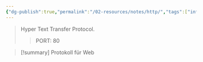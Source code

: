```yaml
---
{"dg-publish":true,"permalink":"/02-resources/notes/http/","tags":["informatik/netzwerk/protokoll"],"noteIcon":"","updated":"2025-10-29T12:59:06.545+01:00"}
---
```


> Hyper Text Transfer Protocol.
>> PORT: 80

>[!summary] 
>Protokoll für Web 